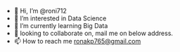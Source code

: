 - 👋 Hi, I’m @roni712
- 👀 I’m interested in Data Science 
- 🌱 I’m currently learning Big Data
- 💞️ looking to collaborate on, mail me on below address.
- 📫 How to reach me ronakp765@gmail.com

